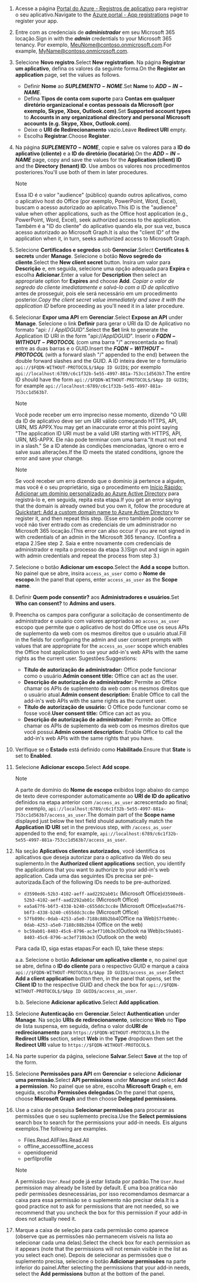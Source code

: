 

1. <span data-ttu-id="deedc-101">Acesse a página [Portal do Azure - Registros de aplicativo](https://go.microsoft.com/fwlink/?linkid=2083908) para registrar o seu aplicativo.</span><span class="sxs-lookup"><span data-stu-id="deedc-101">Navigate to the [Azure portal - App registrations](https://go.microsoft.com/fwlink/?linkid=2083908) page to register your app.</span></span>

1. <span data-ttu-id="deedc-102">Entre com as credenciais de ***administrador*** em seu Microsoft 365 locação.</span><span class="sxs-lookup"><span data-stu-id="deedc-102">Sign in with the ***admin*** credentials to your Microsoft 365 tenancy.</span></span> <span data-ttu-id="deedc-103">Por exemplo, MeuNome@contoso.onmicrosoft.com.</span><span class="sxs-lookup"><span data-stu-id="deedc-103">For example, MyName@contoso.onmicrosoft.com.</span></span>

1. <span data-ttu-id="deedc-104">Selecione **Novo registro**.</span><span class="sxs-lookup"><span data-stu-id="deedc-104">Select **New registration**.</span></span> <span data-ttu-id="deedc-105">Na página **Registrar um aplicativo**, defina os valores da seguinte forma.</span><span class="sxs-lookup"><span data-stu-id="deedc-105">On the **Register an application** page, set the values as follows.</span></span>

    * <span data-ttu-id="deedc-106">Definir **Nome** ao **$SUPLEMENTO-NOME$**.</span><span class="sxs-lookup"><span data-stu-id="deedc-106">Set **Name** to **$ADD-IN-NAME$**.</span></span>
    * <span data-ttu-id="deedc-107">Defina **Tipos de conta com suporte** para **Contas em qualquer diretório organizacional e contas pessoais da Microsoft (por exemplo, Skype, Xbox, Outlook.com)**.</span><span class="sxs-lookup"><span data-stu-id="deedc-107">Set **Supported account types** to **Accounts in any organizational directory and personal Microsoft accounts (e.g. Skype, Xbox, Outlook.com)**.</span></span>
    * <span data-ttu-id="deedc-108">Deixe o **URI de Redirecionamento** vazio.</span><span class="sxs-lookup"><span data-stu-id="deedc-108">Leave **Redirect URI** empty.</span></span>
    * <span data-ttu-id="deedc-109">Escolha **Registrar**.</span><span class="sxs-lookup"><span data-stu-id="deedc-109">Choose **Register**.</span></span>

1. <span data-ttu-id="deedc-110">Na página **$SUPLEMENTO-NOME$**, copie e salve os valores para a **ID do aplicativo (cliente)** e a **ID do diretório (locatário)**.</span><span class="sxs-lookup"><span data-stu-id="deedc-110">On the **$ADD-IN-NAME$** page, copy and save the values for the **Application (client) ID** and the **Directory (tenant) ID**.</span></span> <span data-ttu-id="deedc-111">Use ambos os valores nos procedimentos posteriores.</span><span class="sxs-lookup"><span data-stu-id="deedc-111">You'll use both of them in later procedures.</span></span>

    > [!NOTE]
    > <span data-ttu-id="deedc-112">Essa ID é o valor "audience" (público) quando outros aplicativos, como o aplicativo host do Office (por exemplo, PowerPoint, Word, Excel), buscam o acesso autorizado ao aplicativo.</span><span class="sxs-lookup"><span data-stu-id="deedc-112">This ID is the "audience" value when other applications, such as the Office host application (e.g., PowerPoint, Word, Excel), seek authorized access to the application.</span></span> <span data-ttu-id="deedc-113">Também é a "ID do cliente" do aplicativo quando ela, por sua vez, busca acesso autorizado ao Microsoft Graph.</span><span class="sxs-lookup"><span data-stu-id="deedc-113">It is also the "client ID" of the application when it, in turn, seeks authorized access to Microsoft Graph.</span></span>

1. <span data-ttu-id="deedc-114">Selecione **Certificados e segredos** sob **Gerenciar**.</span><span class="sxs-lookup"><span data-stu-id="deedc-114">Select **Certificates & secrets** under **Manage**.</span></span> <span data-ttu-id="deedc-115">Selecione o botão **Novo segredo do cliente**.</span><span class="sxs-lookup"><span data-stu-id="deedc-115">Select the **New client secret** button.</span></span> <span data-ttu-id="deedc-116">Insira um valor para **Descrição** e, em seguida, selecione uma opção adequada para **Expira** e escolha **Adicionar**.</span><span class="sxs-lookup"><span data-stu-id="deedc-116">Enter a value for **Description** then select an appropriate option for **Expires** and choose **Add**.</span></span> <span data-ttu-id="deedc-117">*Copiar o valor de segredo do cliente imediatamente e salvá-lo com a ID de aplicativo* antes de prosseguir, pois ele será necessário em um procedimento posterior.</span><span class="sxs-lookup"><span data-stu-id="deedc-117">*Copy the client secret value immediately and save it with the application ID* before proceeding as you'll need it in a later procedure.</span></span>

1. <span data-ttu-id="deedc-118">Selecionar **Expor uma API** em **Gerenciar**.</span><span class="sxs-lookup"><span data-stu-id="deedc-118">Select **Expose an API** under **Manage**.</span></span> <span data-ttu-id="deedc-119">Selecione o link **Definir** para gerar o URI da ID de Aplicativo no formato "api: / / $App ID GUID$".</span><span class="sxs-lookup"><span data-stu-id="deedc-119">Select the **Set** link to generate the Application ID URI in the form "api://$App ID GUID$".</span></span> <span data-ttu-id="deedc-120">Inserir o **$FQDN-WITHOUT-PROTOCOL$** (com uma barra "/" acrescentada ao final) entre as duas barras e o GUID.</span><span class="sxs-lookup"><span data-stu-id="deedc-120">Insert the **$FQDN-WITHOUT-PROTOCOL$** (with a forward slash "/" appended to the end) between the double forward slashes and the GUID.</span></span> <span data-ttu-id="deedc-121">A ID inteira deve ter o formulário `api://$FQDN-WITHOUT-PROTOCOL$/$App ID GUID$`; por exemplo `api://localhost:6789/c6c1f32b-5e55-4997-881a-753cc1d563b7`.</span><span class="sxs-lookup"><span data-stu-id="deedc-121">The entire ID should have the form `api://$FQDN-WITHOUT-PROTOCOL$/$App ID GUID$`; for example `api://localhost:6789/c6c1f32b-5e55-4997-881a-753cc1d563b7`.</span></span>

    > [!NOTE]
    > <span data-ttu-id="deedc-122">Você pode receber um erro impreciso nesse momento, dizendo "O URI da ID de aplicativo deve ser um URI válido começando HTTPS, API, URN, MS APPX.</span><span class="sxs-lookup"><span data-stu-id="deedc-122">You may get an inaccurate error at this point saying "The application ID URI must be a valid URI starting with HTTPS, API, URN, MS-APPX.</span></span> <span data-ttu-id="deedc-123">Ele não pode terminar com uma barra."</span><span class="sxs-lookup"><span data-stu-id="deedc-123">It must not end in a slash."</span></span> <span data-ttu-id="deedc-124">Se a ID atende às condições mencionadas, ignore o erro e salve suas alterações.</span><span class="sxs-lookup"><span data-stu-id="deedc-124">If the ID meets the stated conditions, ignore the error and save your change.</span></span>

    > [!NOTE]
    > <span data-ttu-id="deedc-125">Se você receber um erro dizendo que o domínio já pertence a alguém, mas você é o seu proprietário, siga o procedimento em [Início Rápido: Adicionar um domínio personalizado ao Azure Active Directory](/azure/active-directory/add-custom-domain) para registrá-lo e, em seguida, repita esta etapa.</span><span class="sxs-lookup"><span data-stu-id="deedc-125">If you get an error saying that the domain is already owned but you own it, follow the procedure at [Quickstart: Add a custom domain name to Azure Active Directory](/azure/active-directory/add-custom-domain) to register it, and then repeat this step.</span></span> <span data-ttu-id="deedc-126">(Esse erro também pode ocorrer se você não tiver entrado com as credenciais de um administrador no Microsoft 365 locação.</span><span class="sxs-lookup"><span data-stu-id="deedc-126">(This error can also occur if you are not signed in with credentials of an admin in the Microsoft 365 tenancy.</span></span> <span data-ttu-id="deedc-127">(Confira a etapa 2.)</span><span class="sxs-lookup"><span data-stu-id="deedc-127">See step 2.</span></span> <span data-ttu-id="deedc-128">Saia e entre novamente com credenciais de administrador e repita o processo da etapa 3.)</span><span class="sxs-lookup"><span data-stu-id="deedc-128">Sign out and sign in again with admin credentials and repeat the process from step 3.)</span></span>

1. <span data-ttu-id="deedc-129">Selecione o botão **Adicionar um escopo**.</span><span class="sxs-lookup"><span data-stu-id="deedc-129">Select the **Add a scope** button.</span></span> <span data-ttu-id="deedc-130">No painel que se abre, insira `access_as_user` como o **Nome de escopo**.</span><span class="sxs-lookup"><span data-stu-id="deedc-130">In the panel that opens, enter `access_as_user` as the **Scope name**.</span></span>

1. <span data-ttu-id="deedc-131">Definir **Quem pode consentir?** aos **Administradores e usuários**.</span><span class="sxs-lookup"><span data-stu-id="deedc-131">Set **Who can consent?** to **Admins and users**.</span></span>

1. <span data-ttu-id="deedc-132">Preencha os campos para configurar a solicitação de consentimento de administrador e usuário com valores apropriados ao `access_as_user` escopo que permite que o aplicativo de host do Office use os seus APIs de suplemento da web com os mesmos direitos que o usuário atual.</span><span class="sxs-lookup"><span data-stu-id="deedc-132">Fill in the fields for configuring the admin and user consent prompts with values that are appropriate for the `access_as_user` scope which enables the Office host application to use your add-in's web APIs with the same rights as the current user.</span></span> <span data-ttu-id="deedc-133">Sugestões:</span><span class="sxs-lookup"><span data-stu-id="deedc-133">Suggestions:</span></span>

    - <span data-ttu-id="deedc-134">**Título de autorização de administrador:** Office pode funcionar como o usuário.</span><span class="sxs-lookup"><span data-stu-id="deedc-134">**Admin consent title:** Office can act as the user.</span></span>
    - <span data-ttu-id="deedc-135">**Descrição de autorização de administrador:** Permite ao Office chamar os APIs de suplemento da web com os mesmos direitos que o usuário atual.</span><span class="sxs-lookup"><span data-stu-id="deedc-135">**Admin consent description:** Enable Office to call the add-in's web APIs with the same rights as the current user.</span></span>
    - <span data-ttu-id="deedc-136">**Título de autorização de usuário:** O Office pode funcionar como se fosse você.</span><span class="sxs-lookup"><span data-stu-id="deedc-136">**User consent title:** Office can act as you.</span></span>
    - <span data-ttu-id="deedc-137">**Descrição de autorização de administrador:** Permite ao Office chamar os APIs de suplemento da web com os mesmos direitos que você possui.</span><span class="sxs-lookup"><span data-stu-id="deedc-137">**Admin consent description:** Enable Office to call the add-in's web APIs with the same rights that you have.</span></span>

1. <span data-ttu-id="deedc-138">Verifique se o **Estado** está definido como **Habilitado**.</span><span class="sxs-lookup"><span data-stu-id="deedc-138">Ensure that **State** is set to **Enabled**.</span></span>

1. <span data-ttu-id="deedc-139">Selecione **Adicionar escopo**.</span><span class="sxs-lookup"><span data-stu-id="deedc-139">Select **Add scope**.</span></span>

    > [!NOTE]
    > <span data-ttu-id="deedc-140">A parte de domínio do **Nome de escopo** exibidos logo abaixo do campo de texto deve corresponder automaticamente ao **URI de ID do aplicativo** definidos na etapa anterior com `/access_as_user` acrescentado ao final; por exemplo, `api://localhost:6789/c6c1f32b-5e55-4997-881a-753cc1d563b7/access_as_user`.</span><span class="sxs-lookup"><span data-stu-id="deedc-140">The domain part of the **Scope name** displayed just below the text field should automatically match the **Application ID URI** set in the previous step, with `/access_as_user` appended to the end; for example, `api://localhost:6789/c6c1f32b-5e55-4997-881a-753cc1d563b7/access_as_user`.</span></span>

1. <span data-ttu-id="deedc-141">Na seção **Aplicativos clientes autorizados**, você identifica os aplicativos que deseja autorizar para o aplicativo da Web do seu suplemento.</span><span class="sxs-lookup"><span data-stu-id="deedc-141">In the **Authorized client applications** section, you identify the applications that you want to authorize to your add-in's web application.</span></span> <span data-ttu-id="deedc-142">Cada uma das seguintes IDs precisa ser pré-autorizada.</span><span class="sxs-lookup"><span data-stu-id="deedc-142">Each of the following IDs needs to be pre-authorized.</span></span>
  
    * <span data-ttu-id="deedc-143">`d3590ed6-52b3-4102-aeff-aad2292ab01c` (Microsoft Office)</span><span class="sxs-lookup"><span data-stu-id="deedc-143">`d3590ed6-52b3-4102-aeff-aad2292ab01c` (Microsoft Office)</span></span>
    * <span data-ttu-id="deedc-144">`ea5a67f6-b6f3-4338-b240-c655ddc3cc8e` (Microsoft Office)</span><span class="sxs-lookup"><span data-stu-id="deedc-144">`ea5a67f6-b6f3-4338-b240-c655ddc3cc8e` (Microsoft Office)</span></span>
    * <span data-ttu-id="deedc-145">`57fb890c-0dab-4253-a5e0-7188c88b2bb4`(Office na Web)</span><span class="sxs-lookup"><span data-stu-id="deedc-145">`57fb890c-0dab-4253-a5e0-7188c88b2bb4` (Office on the web)</span></span>
    * <span data-ttu-id="deedc-146">`bc59ab01-8403-45c6-8796-ac3ef710b3e3`(Outlook na Web)</span><span class="sxs-lookup"><span data-stu-id="deedc-146">`bc59ab01-8403-45c6-8796-ac3ef710b3e3` (Outlook on the web)</span></span>

    <span data-ttu-id="deedc-147">Para cada ID, siga estas etapas:</span><span class="sxs-lookup"><span data-stu-id="deedc-147">For each ID, take these steps:</span></span>

      <span data-ttu-id="deedc-148">a.</span><span class="sxs-lookup"><span data-stu-id="deedc-148">a.</span></span> <span data-ttu-id="deedc-149">Selecione o botão **Adicionar um aplicativo cliente** e, no painel que se abre, defina o **ID do cliente** para o respectivo GUID e marque a caixa `api://$FQDN-WITHOUT-PROTOCOL$/$App ID GUID$/access_as_user`.</span><span class="sxs-lookup"><span data-stu-id="deedc-149">Select **Add a client application** button then, in the panel that opens, set the **Client ID** to the respective GUID and check the box for `api://$FQDN-WITHOUT-PROTOCOL$/$App ID GUID$/access_as_user`.</span></span>

      <span data-ttu-id="deedc-150">b.</span><span class="sxs-lookup"><span data-stu-id="deedc-150">b.</span></span> <span data-ttu-id="deedc-151">Selecione **Adicionar aplicativo**.</span><span class="sxs-lookup"><span data-stu-id="deedc-151">Select **Add application**.</span></span>

1. <span data-ttu-id="deedc-152">Selecione **Autenticação** em **Gerenciar**.</span><span class="sxs-lookup"><span data-stu-id="deedc-152">Select **Authentication** under **Manage**.</span></span> <span data-ttu-id="deedc-153">Na seção **URIs de redirecionamento**, selecione **Web** no **Tipo** de lista suspensa, em seguida, defina o valor do**URI de redirecionamento** para `https://$FQDN-WITHOUT-PROTOCOL$`.</span><span class="sxs-lookup"><span data-stu-id="deedc-153">In the **Redirect URIs** section, select **Web** in the **Type** dropdown then set the **Redirect URI** value to `https://$FQDN-WITHOUT-PROTOCOL$`.</span></span>

1. <span data-ttu-id="deedc-154">Na parte superior da página, selecione **Salvar**.</span><span class="sxs-lookup"><span data-stu-id="deedc-154">Select **Save** at the top of the form.</span></span>

1. <span data-ttu-id="deedc-155">Selecione **Permissões para API** em **Gerenciar** e selecione **Adicionar uma permissão**.</span><span class="sxs-lookup"><span data-stu-id="deedc-155">Select **API permissions** under **Manage** and select **Add a permission**.</span></span> <span data-ttu-id="deedc-156">No painel que se abre, escolha **Microsoft Graph** e, em seguida, escolha **Permissões delegadas**.</span><span class="sxs-lookup"><span data-stu-id="deedc-156">On the panel that opens, choose **Microsoft Graph** and then choose **Delegated permissions**.</span></span>

1. <span data-ttu-id="deedc-157">Use a caixa de pesquisa **Selecionar permissões** para procurar as permissões que o seu suplemento precisa.</span><span class="sxs-lookup"><span data-stu-id="deedc-157">Use the **Select permissions** search box to search for the permissions your add-in needs.</span></span> <span data-ttu-id="deedc-158">Eis alguns exemplos.</span><span class="sxs-lookup"><span data-stu-id="deedc-158">The following are examples.</span></span>

    * <span data-ttu-id="deedc-159">Files.Read.All</span><span class="sxs-lookup"><span data-stu-id="deedc-159">Files.Read.All</span></span>
    * <span data-ttu-id="deedc-160">offline_access</span><span class="sxs-lookup"><span data-stu-id="deedc-160">offline_access</span></span>
    * <span data-ttu-id="deedc-161">openid</span><span class="sxs-lookup"><span data-stu-id="deedc-161">openid</span></span>
    * <span data-ttu-id="deedc-162">perfil</span><span class="sxs-lookup"><span data-stu-id="deedc-162">profile</span></span>

    > [!NOTE]
    > <span data-ttu-id="deedc-163">A permissão `User.Read` pode já estar listada por padrão.</span><span class="sxs-lookup"><span data-stu-id="deedc-163">The `User.Read` permission may already be listed by default.</span></span> <span data-ttu-id="deedc-164">É uma boa prática não pedir permissões desnecessárias, por isso recomendamos desmarcar a caixa para essa permissão se o suplemento não precisar dela.</span><span class="sxs-lookup"><span data-stu-id="deedc-164">It is a good practice not to ask for permissions that are not needed, so we recommend that you uncheck the box for this permission if your add-in does not actually need it.</span></span>

1. <span data-ttu-id="deedc-165">Marque a caixa de seleção para cada permissão como aparece (observe que as permissões não permanecem visíveis na lista ao selecionar cada uma delas).</span><span class="sxs-lookup"><span data-stu-id="deedc-165">Select the check box for each permission as it appears (note that the permissions will not remain visible in the list as you select each one).</span></span> <span data-ttu-id="deedc-166">Depois de selecionar as permissões que o suplemento precisa, selecione o botão **Adicionar permissões** na parte inferior do painel.</span><span class="sxs-lookup"><span data-stu-id="deedc-166">After selecting the permissions that your add-in needs, select the **Add permissions** button at the bottom of the panel.</span></span>
